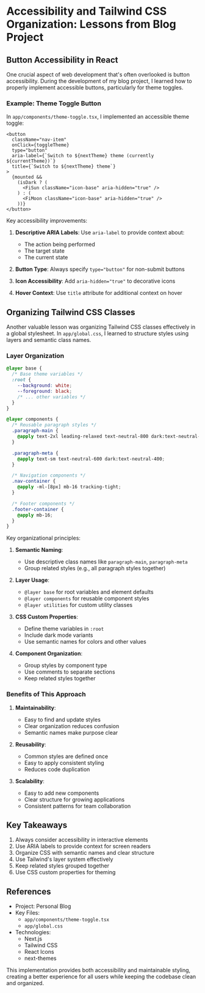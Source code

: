 # Accessibility and Tailwind CSS Organization: Lessons from Blog Project

## Button Accessibility in React

One crucial aspect of web development that's often overlooked is button accessibility. During the development of my blog project, I learned how to properly implement accessible buttons, particularly for theme toggles.

### Example: Theme Toggle Button

In `app/components/theme-toggle.tsx`, I implemented an accessible theme toggle:

```tsx
<button
  className="nav-item"
  onClick={toggleTheme}
  type="button"
  aria-label={`Switch to ${nextTheme} theme (currently ${currentTheme})`}
  title={`Switch to ${nextTheme} theme`}
>
  {mounted &&
    (isDark ? (
      <FiSun className="icon-base" aria-hidden="true" />
    ) : (
      <FiMoon className="icon-base" aria-hidden="true" />
    ))}
</button>
```

Key accessibility improvements:

1. **Descriptive ARIA Labels**: Use `aria-label` to provide context about:
   - The action being performed
   - The target state
   - The current state
2. **Button Type**: Always specify `type="button"` for non-submit buttons

3. **Icon Accessibility**: Add `aria-hidden="true"` to decorative icons

4. **Hover Context**: Use `title` attribute for additional context on hover

## Organizing Tailwind CSS Classes

Another valuable lesson was organizing Tailwind CSS classes effectively in a global stylesheet. In `app/global.css`, I learned to structure styles using layers and semantic class names.

### Layer Organization

```css
@layer base {
  /* Base theme variables */
  :root {
    --background: white;
    --foreground: black;
    /* ... other variables */
  }
}

@layer components {
  /* Reusable paragraph styles */
  .paragraph-main {
    @apply text-2xl leading-relaxed text-neutral-800 dark:text-neutral-200;
  }

  .paragraph-meta {
    @apply text-sm text-neutral-600 dark:text-neutral-400;
  }

  /* Navigation components */
  .nav-container {
    @apply -ml-[8px] mb-16 tracking-tight;
  }

  /* Footer components */
  .footer-container {
    @apply mb-16;
  }
}
```

Key organizational principles:

1. **Semantic Naming**:

   - Use descriptive class names like `paragraph-main`, `paragraph-meta`
   - Group related styles (e.g., all paragraph styles together)

2. **Layer Usage**:

   - `@layer base` for root variables and element defaults
   - `@layer components` for reusable component styles
   - `@layer utilities` for custom utility classes

3. **CSS Custom Properties**:

   - Define theme variables in `:root`
   - Include dark mode variants
   - Use semantic names for colors and other values

4. **Component Organization**:
   - Group styles by component type
   - Use comments to separate sections
   - Keep related styles together

### Benefits of This Approach

1. **Maintainability**:

   - Easy to find and update styles
   - Clear organization reduces confusion
   - Semantic names make purpose clear

2. **Reusability**:

   - Common styles are defined once
   - Easy to apply consistent styling
   - Reduces code duplication

3. **Scalability**:
   - Easy to add new components
   - Clear structure for growing applications
   - Consistent patterns for team collaboration

## Key Takeaways

1. Always consider accessibility in interactive elements
2. Use ARIA labels to provide context for screen readers
3. Organize CSS with semantic names and clear structure
4. Use Tailwind's layer system effectively
5. Keep related styles grouped together
6. Use CSS custom properties for theming

## References

- Project: Personal Blog
- Key Files:
  - `app/components/theme-toggle.tsx`
  - `app/global.css`
- Technologies:
  - Next.js
  - Tailwind CSS
  - React Icons
  - next-themes

This implementation provides both accessibility and maintainable styling, creating a better experience for all users while keeping the codebase clean and organized.
